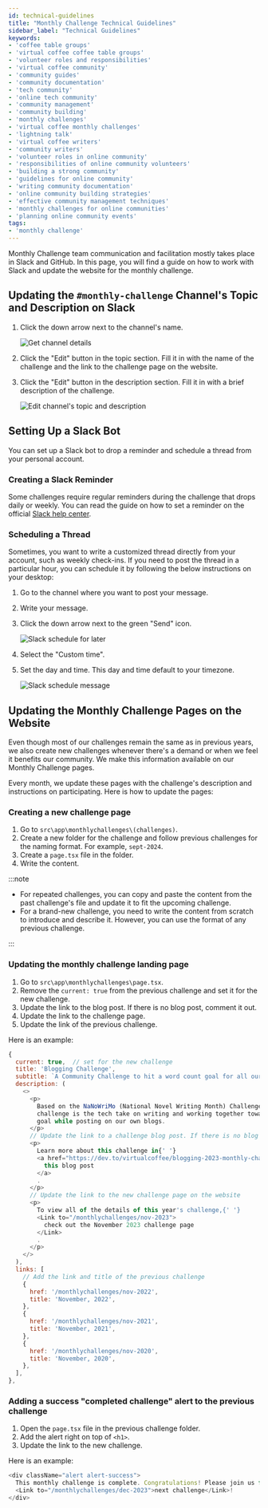 ```yaml
---
id: technical-guidelines
title: "Monthly Challenge Technical Guidelines"
sidebar_label: "Technical Guidelines"
keywords: 
- 'coffee table groups'
- 'virtual coffee coffee table groups'
- 'volunteer roles and responsibilities'
- 'virtual coffee community'
- 'community guides'
- 'community documentation'
- 'tech community'
- 'online tech community'
- 'community management'
- 'community building'
- 'monthly challenges'
- 'virtual coffee monthly challenges'
- 'lightning talk'
- 'virtual coffee writers'
- 'community writers'
- 'volunteer roles in online community'
- 'responsibilities of online community volunteers'
- 'building a strong community'
- 'guidelines for online community'
- 'writing community documentation'
- 'online community building strategies'
- 'effective community management techniques'
- 'monthly challenges for online communities'
- 'planning online community events'
tags: 
- 'monthly challenge'
---
```


Monthly Challenge team communication and facilitation mostly takes place in Slack and GitHub. In this page, you will find a guide on how to work with Slack and update the website for the monthly challenge.

## Updating the `#monthly-challenge` Channel's Topic and Description on Slack

1. Click the down arrow next to the channel's name.

   ![Get channel details](../../_assets/images/get-channel-details.png)

2. Click the "Edit" button in the topic section. Fill it in with the name of the challenge and the link to the challenge page on the website.
3. Click the "Edit" button in the description section. Fill it in with a brief description of the challenge.

   ![Edit channel's topic and description](../../_assets/images/edit-channel-topic-and-description.png)

## Setting Up a Slack Bot

You can set up a Slack bot to drop a reminder and schedule a thread from your personal account.

### Creating a Slack Reminder

Some challenges require regular reminders during the challenge that drops daily or weekly. You can read the guide on how to set a reminder on the official [Slack help center](https://slack.com/help/articles/208423427-Set-a-reminder).

### Scheduling a Thread

Sometimes, you want to write a customized thread directly from your account, such as weekly check-ins. If you need to post the thread in a particular hour, you can schedule it by following the below instructions on your desktop:

1. Go to the channel where you want to post your message.
2. Write your message.
3. Click the down arrow next to the green "Send" icon.

   ![Slack schedule for later](../../_assets/images/slack-schedule-for-later.png)

4. Select the "Custom time".
5. Set the day and time. This day and time default to your timezone.

   ![Slack schedule message](../../_assets/images/slack-schedule-message.png)

## Updating the Monthly Challenge Pages on the Website

Even though most of our challenges remain the same as in previous years, we also create new challenges whenever there's a demand or when we feel it benefits our community. We make this information available on our Monthly Challenge pages.

Every month, we update these pages with the challenge's description and instructions on participating. Here is how to update the pages:

### Creating a new challenge page

1. Go to `src\app\monthlychallenges\(challenges)`.
2. Create a new folder for the challenge and follow previous challenges for the naming format. For example, `sept-2024`.
3. Create a `page.tsx` file in the folder.
4. Write the content.

:::note

- For repeated challenges, you can copy and paste the content from the past challenge's file and update it to fit the upcoming challenge.
- For a brand-new challenge, you need to write the content from scratch to introduce and describe it. However, you can use the format of any previous challenge.

:::

### Updating the monthly challenge landing page

1. Go to `src\app\monthlychallenges\page.tsx`.
2. Remove the `current: true` from the previous challenge and set it for the new challenge.
3. Update the link to the blog post. If there is no blog post, comment it out.
4. Update the link to the challenge page.
5. Update the link of the previous challenge.

Here is an example:

```javascript
{
  current: true,  // set for the new challenge
  title: 'Blogging Challenge',
  subtitle: `A Community Challenge to hit a word count goal for all our tech blogs.`,
  description: (
    <>
      <p>
        Based on the NaNoWriMo (National Novel Writing Month) Challenge, this
        challenge is the tech take on writing and working together towards the
        goal while posting on our own blogs.
      </p>
      // Update the link to a challenge blog post. If there is no blog post, comment out the paragraph.
      <p>
        Learn more about this challenge in{' '}
        <a href="https://dev.to/virtualcoffee/blogging-2023-monthly-challenge-3kng">
          this blog post
        </a>
        .
      </p>
      // Update the link to the new challenge page on the website
      <p>
        To view all of the details of this year's challenge,{' '}
        <Link to="/monthlychallenges/nov-2023">
          check out the November 2023 challenge page
        </Link>
        .
      </p>
    </>
  ),
  links: [
    // Add the link and title of the previous challenge
    {
      href: '/monthlychallenges/nov-2022',
      title: 'November, 2022',
    },
    {
      href: '/monthlychallenges/nov-2021',
      title: 'November, 2021',
    },
    {
      href: '/monthlychallenges/nov-2020',
      title: 'November, 2020',
    },
  ],
},
```

### Adding a success "completed challenge" alert to the previous challenge

1. Open the `page.tsx` file in the previous challenge folder.
2. Add the alert right on top of `<h1>`.
3. Update the link to the new challenge.

Here is an example:

```javascript
<div className="alert alert-success">
  This monthly challenge is complete. Congratulations! Please join us for the{' '}
  <Link to="/monthlychallenges/dec-2023">next challenge</Link>!
</div>
```
